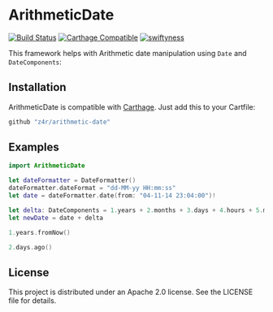 # ArithmeticDate

[![Build Status](https://travis-ci.org/z4r/arithmetic-date.svg?branch=master)](https://travis-ci.org/z4r/arithmetic-date)
[![Carthage Compatible](https://img.shields.io/badge/Carthage-compatible-4BC51D.svg?style=flat)](https://github.com/Carthage/Carthage)
[![swiftyness](https://img.shields.io/badge/pure-swift-ff3f26.svg?style=flat)](https://swift.org/)

This framework helps with Arithmetic date manipulation using `Date` and `DateComponents`:

## Installation

ArithmeticDate is compatible with [Carthage](http://github.com/Carthage/Carthage).
Just add this to your Cartfile:

```ruby
github "z4r/arithmetic-date"
```

## Examples

```Swift
import ArithmeticDate

let dateFormatter = DateFormatter()
dateFormatter.dateFormat = "dd-MM-yy HH:mm:ss"
let date = dateFormatter.date(from: "04-11-14 23:04:00")!

let delta: DateComponents = 1.years + 2.months + 3.days + 4.hours + 5.minutes + 6.seconds
let newDate = date + delta

1.years.fromNow()

2.days.ago()
```

## License

This project is distributed under an Apache 2.0 license. See the LICENSE file
for details.
